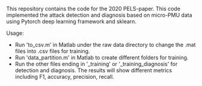 This repository contains the code for the 2020 PELS-paper.
This code implemented the attack detection and diagnosis based on micro-PMU data using Pytorch deep learning framework and sklearn.

Usage:
- Run 'to_csv.m' in Matlab under the raw data directory to change the .mat files into .csv files for training.
- Run 'data_partition.m' in Matlab to create different folders for training.
- Run the other files ending in '_training' or '_training_diagnosis' for detection and diagnosis. The results will show different metrics including F1, accuracy, precision, recall. 
